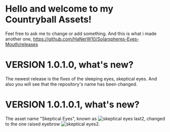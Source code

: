 # Hello and welcome to my Countryball Assets!
Feel free to ask me to change or add something.
And this is what i made another one, https://github.com/HaNerW10/Solarspheres-Eyes-Mouth/releases
# VERSION 1.0.1.0, what's new?
The newest release is the fixes of the sleeping eyes, skeptical eyes. And also you will see that the repository's name has been changed.
# VERSION 1.0.1.0.1, what's new?
The asset name "Skeptical Eyes", known as ![skeptical eyes last2](https://github.com/HaNerW10/Countryballs_Assets/assets/162458040/f53a3852-07ac-4a9f-8725-213f794df76f), changed to the one raised eyebrow ![skeptical eyes2](https://github.com/HaNerW10/Countryballs_Assets/assets/162458040/d5de4107-42cc-4ff2-b985-01ff2537ad4c).
